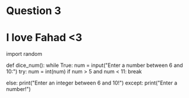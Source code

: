 # Question 3

# I love Fahad <3

import random

def dice_num():
 while True:
  num = input("Enter a number between 6 and 10:")
  try:
   num = int(num)
   if num > 5 and num < 11:
    break
            
   else:
    print("Enter an integer between 6 and 10!")
  except:
   print("Enter a number!")

 
